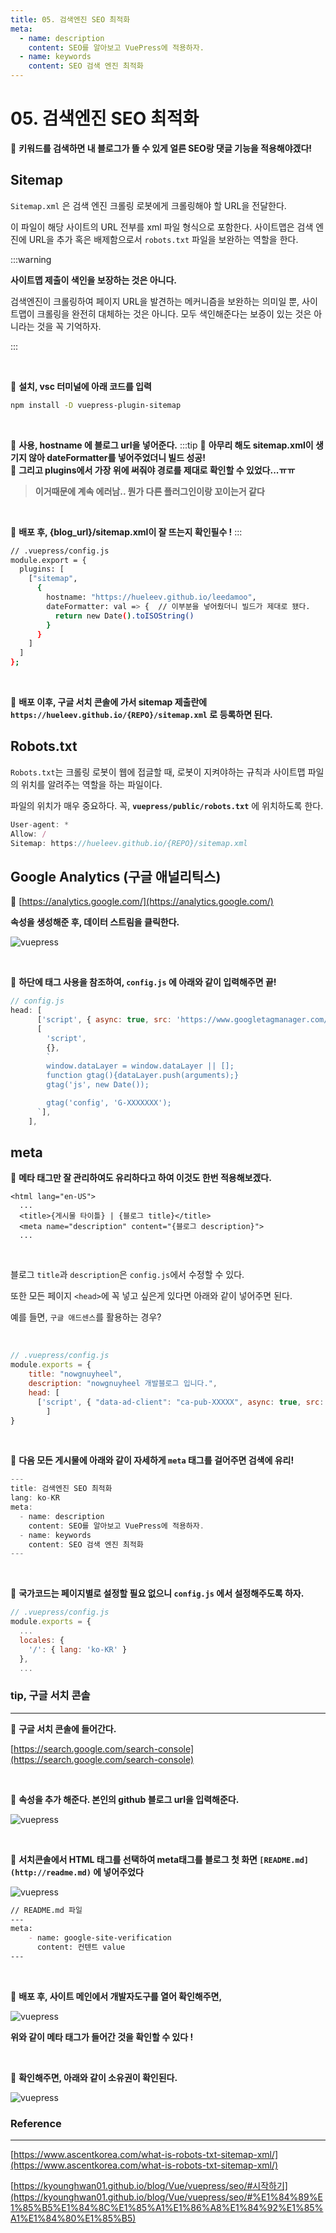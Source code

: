 ```yaml
---
title: 05. 검색엔진 SEO 최적화
meta:
  - name: description
    content: SEO를 알아보고 VuePress에 적용하자.
  - name: keywords
    content: SEO 검색 엔진 최적화
---
```


# 05. 검색엔진 SEO 최적화

💖 **키워드를 검색하면 내 블로그가 뜰 수 있게 얼른 SEO랑 댓글 기능을 적용해야겠다!**

## Sitemap

`Sitemap.xml` 은 검색 엔진 크롤링 로봇에게 크롤링해야 할 URL을 전달한다.

이 파일이 해당 사이트의 URL 전부를 xml 파일 형식으로 포함한다. 사이트맵은 검색 엔진에 URL을 추가 혹은 배제함으로서 `robots.txt` 파일을 보완하는 역할을 한다.

:::warning

**사이트맵 제출이 색인을 보장하는 것은 아니다.**

검색엔진이 크롤링하여 페이지 URL을 발견하는 메커니즘을 보완하는 의미일 뿐, 사이트맵이 크롤링을 완전히 대체하는 것은 아니다. 모두 색인해준다는 보증이 있는 것은 아니라는 것을 꼭 기억하자.

:::

<br/>

📌 **설치, vsc 터미널에 아래 코드를 입력**

```bash
npm install -D vuepress-plugin-sitemap
```

<br/>

📌 **사용, hostname 에 블로그 url을 넣어준다.**
:::tip
💎 **아무리 해도 sitemap.xml이 생기지 않아 dateFormatter를 넣어주었더니 빌드 성공!** 
<br/>
💎 **그리고 plugins에서 가장 위에 써줘야 경로를 제대로 확인할 수 있었다...ㅠㅠ**
<br/>
>**이거때문에 계속 에러남.. 뭔가 다른 플러그인이랑 꼬이는거 같다**
<br/>

💎 **배포 후, {blog_url}/sitemap.xml이 잘 뜨는지 확인필수 !**
:::
```bash
// .vuepress/config.js
module.export = {
  plugins: [
    ["sitemap",
      {
        hostname: "https://hueleev.github.io/leedamoo",
        dateFormatter: val => {  // 이부분을 넣어줬더니 빌드가 제대로 됐다.
          return new Date().toISOString()
        }
      }
    ]
  ]
};
```

<br/>

📌 **배포 이후, 구글 서치 콘솔에 가서 sitemap 제출란에 `https://hueleev.github.io/{REPO}/sitemap.xml` 로 등록하면 된다.**

## Robots.txt

`Robots.txt`는 크롤링 로봇이 웹에 접글할 때, 로봇이 지켜야하는 규칙과 사이트맵 파일의 위치를 알려주는 역할을 하는 파일이다. 

파일의 위치가 매우 중요하다. 꼭, **`vuepress/public/robots.txt`** 에 위치하도록 한다.

```jsx
User-agent: *
Allow: /
Sitemap: https://hueleev.github.io/{REPO}/sitemap.xml
```

## Google Analytics (구글 애널리틱스)

📌 [https://analytics.google.com/](https://analytics.google.com/) 

**속성을 생성해준 후, 데이터 스트림을 클릭한다.**

![vuepress](../.vuepress/public/img/vuepress/05/0.png)

<br/>

📌 **하단에 태그 사용을 참조하여,  `config.js` 에 아래와 같이 입력해주면 끝!**

```jsx
// config.js
head: [
      ['script', { async: true, src: 'https://www.googletagmanager.com/gtag/js?id=G-XXXXX' }],
      [
        'script',
        {},
        `
        window.dataLayer = window.dataLayer || [];
        function gtag(){dataLayer.push(arguments);}
        gtag('js', new Date());

        gtag('config', 'G-XXXXXXX');
      `],
    ],
```

## meta

📌 **메타 태그만 잘 관리하여도 유리하다고 하여 이것도 한번 적용해보겠다.**

```basic
<html lang="en-US">
  ...
  <title>{게시물 타이틀} | {블로그 title}</title>
  <meta name="description" content="{블로그 description}">
  ...
```

<br/>

블로그 `title`과 `description`은 `config.js`에서 수정할 수 있다.

또한 모든 페이지 `<head>`에 꼭 넣고 싶은게 있다면 아래와 같이 넣어주면 된다.

예를 들면, `구글 애드센스`를 활용하는 경우?

<br/>

```jsx
// .vuepress/config.js
module.exports = {
    title: "nowgnuyheel",
    description: "nowgnuyheel 개발블로그 입니다.",
    head: [
      ['script', { "data-ad-client": "ca-pub-XXXXX", async: true, src: 'https://pagead2.googlesyndication.com/pagead/js/adsbygoogle.js' }],
		]
}
```

<br/>

📌 **다음 모든 게시물에 아래와 같이 자세하게 `meta` 태그를 걸어주면 검색에 유리!**

```jsx
---
title: 검색엔진 SEO 최적화
lang: ko-KR
meta:
  - name: description
    content: SEO를 알아보고 VuePress에 적용하자.
  - name: keywords
    content: SEO 검색 엔진 최적화
---
```
<br/>

📌 **국가코드는 페이지별로 설정할 필요 없으니 `config.js` 에서 설정해주도록 하자.**

```jsx
// .vuepress/config.js
module.exports = {
  ...
  locales: {
    '/': { lang: 'ko-KR' }
  },
  ...
```

### tip, 구글 서치 콘솔

---

📌 **구글 서치 콘솔에 들어간다.** 

[https://search.google.com/search-console](https://search.google.com/search-console)

<br/>

📌 **속성을 추가 해준다.  본인의 github 블로그 url을 입력해준다.**

![vuepress](../.vuepress/public/img/vuepress/05/1.png)

<br/>

📌 **서치콘솔에서 HTML 태그를 선택하여 meta태그를 블로그 첫 화면 `[README.md](http://readme.md)` 에 넣어주었다**

![vuepress](../.vuepress/public/img/vuepress/05/2.png)

```markdown
// README.md 파일
---
meta:
    - name: google-site-verification
      content: 컨텐트 value
---
```

<br/>

📌 **배포 후, 사이트 메인에서 개발자도구를 열어 확인해주면,**

![vuepress](../.vuepress/public/img/vuepress/05/3.png)

**위와 같이 메타 태그가 들어간 것을 확인할 수 있다 !**

<br/>

📌 **확인해주면, 아래와 같이 소유권이 확인된다.**

![vuepress](../.vuepress/public/img/vuepress/05/4.png)

### Reference

---

[https://www.ascentkorea.com/what-is-robots-txt-sitemap-xml/](https://www.ascentkorea.com/what-is-robots-txt-sitemap-xml/)

[https://kyounghwan01.github.io/blog/Vue/vuepress/seo/#시작하기](https://kyounghwan01.github.io/blog/Vue/vuepress/seo/#%E1%84%89%E1%85%B5%E1%84%8C%E1%85%A1%E1%86%A8%E1%84%92%E1%85%A1%E1%84%80%E1%85%B5)